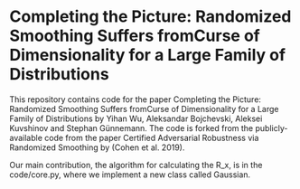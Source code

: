 # Completing the Picture: Randomized Smoothing Suffers fromCurse of Dimensionality for a Large Family of Distributions
This repository contains code for the paper Completing the Picture: Randomized Smoothing Suffers fromCurse of Dimensionality for a Large Family of Distributions by Yihan Wu, Aleksandar Bojchevski, Aleksei Kuvshinov and Stephan Günnemann. The code is forked from the publicly-available code from the paper Certified Adversarial Robustness via Randomized Smoothing by (Cohen et al. 2019).

Our main contribution, the algorithm for calculating the R_x, is in the code/core.py, where we implement a new class called Gaussian.

